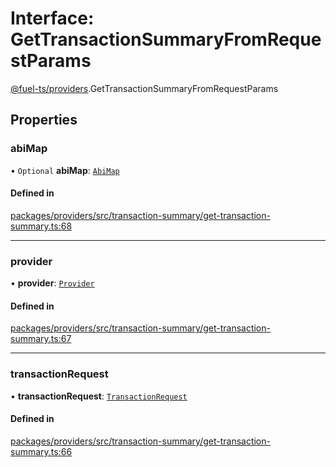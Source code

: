 # Interface: GetTransactionSummaryFromRequestParams

[@fuel-ts/providers](/api/Providers/index.md).GetTransactionSummaryFromRequestParams

## Properties

### abiMap

• `Optional` **abiMap**: [`AbiMap`](/api/Providers/index.md#abimap)

#### Defined in

[packages/providers/src/transaction-summary/get-transaction-summary.ts:68](https://github.com/FuelLabs/fuels-ts/blob/5ff795dc/packages/providers/src/transaction-summary/get-transaction-summary.ts#L68)

___

### provider

• **provider**: [`Provider`](/api/Providers/Provider.md)

#### Defined in

[packages/providers/src/transaction-summary/get-transaction-summary.ts:67](https://github.com/FuelLabs/fuels-ts/blob/5ff795dc/packages/providers/src/transaction-summary/get-transaction-summary.ts#L67)

___

### transactionRequest

• **transactionRequest**: [`TransactionRequest`](/api/Providers/index.md#transactionrequest)

#### Defined in

[packages/providers/src/transaction-summary/get-transaction-summary.ts:66](https://github.com/FuelLabs/fuels-ts/blob/5ff795dc/packages/providers/src/transaction-summary/get-transaction-summary.ts#L66)

